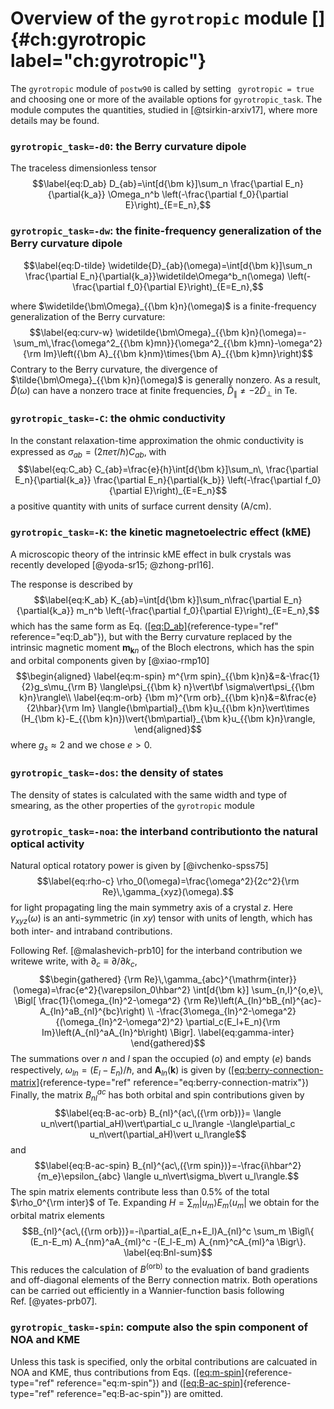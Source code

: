 # Overview of the `gyrotropic` module []{#ch:gyrotropic label="ch:gyrotropic"}

The `gyrotropic` module of `postw90` is called by setting
` gyrotropic = true` and choosing one or more of the available options
for `gyrotropic_task`. The module computes the quantities, studied in
[@tsirkin-arxiv17], where more details may be found.

### `gyrotropic_task=-d0`: the Berry curvature dipole 

The traceless dimensionless tensor $$\label{eq:D_ab}
D_{ab}=\int[d{\bm k}]\sum_n
\frac{\partial E_n}{\partial{k_a}}
\Omega_n^b
\left(-\frac{\partial f_0}{\partial E}\right)_{E=E_n},$$

### `gyrotropic_task=-dw`: the finite-frequency generalization of the Berry curvature dipole 

$$\label{eq:D-tilde}
\widetilde{D}_{ab}(\omega)=\int[d{\bm k}]\sum_n
\frac{\partial E_n}{\partial{k_a}}\widetilde\Omega^b_n(\omega)
\left(-\frac{\partial f_0}{\partial E}\right)_{E=E_n},$$

where $\widetilde{\bm\Omega}_{{\bm k}n}(\omega)$ is a finite-frequency
generalization of the Berry curvature: $$\label{eq:curv-w}
\widetilde{\bm\Omega}_{{\bm k}n}(\omega)=-
\sum_m\,\frac{\omega^2_{{\bm k}mn}}{\omega^2_{{\bm k}mn}-\omega^2}
{\rm Im}\left({\bm A}_{{\bm k}nm}\times{\bm A}_{{\bm k}mn}\right)$$
Contrary to the Berry curvature, the divergence of
$\tilde{\bm\Omega}_{{\bm k}n}(\omega)$ is generally nonzero. As a
result, $\widetilde{D}(\omega)$ can have a nonzero trace at finite
frequencies, $\tilde{D}_\|\neq-2\tilde{D}_\perp$ in Te.

### `gyrotropic_task=-C`: the ohmic conductivity 

In the constant relaxation-time approximation the ohmic conductivity is
expressed as $\sigma_{ab}=(2\pi e\tau/\hbar)C_{ab}$, with
$$\label{eq:C_ab}
C_{ab}=\frac{e}{h}\int[d{\bm k}]\sum_n\,
\frac{\partial E_n}{\partial{k_a}} \frac{\partial E_n}{\partial{k_b}}
\left(-\frac{\partial f_0}{\partial E}\right)_{E=E_n}$$ a positive
quantity with units of surface current density (A/cm).

### `gyrotropic_task=-K`: the kinetic magnetoelectric effect (kME) 

A microscopic theory of the intrinsic kME effect in bulk crystals was
recently developed [@yoda-sr15; @zhong-prl16].

The response is described by $$\label{eq:K_ab}
K_{ab}=\int[d{\bm k}]\sum_n\frac{\partial E_n}{\partial{k_a}} m_n^b 
\left(-\frac{\partial f_0}{\partial E}\right)_{E=E_n},$$ which has the
same form as Eq. ([\[eq:D_ab\]](#eq:D_ab){reference-type="ref"
reference="eq:D_ab"}), but with the Berry curvature replaced by the
intrinsic magnetic moment ${\bm m}_{{\bm k}n}$ of the Bloch electrons,
which has the spin and orbital components given by [@xiao-rmp10]
$$\begin{aligned}
\label{eq:m-spin}
m^{\rm spin}_{{\bm k}n}&=&-\frac{1}{2}g_s\mu_{\rm B} \langle\psi_{{\bm k}
      n}\vert\bf \sigma\vert\psi_{{\bm k}n}\rangle\\
\label{eq:m-orb}
{\bm m}^{\rm orb}_{{\bm k}n}&=&\frac{e}{2\hbar}{\rm Im}
\langle{\bm\partial}_{\bm k}u_{{\bm k}n}\vert\times
(H_{\bm k}-E_{{\bm k}n})\vert{\bm\partial}_{\bm k}u_{{\bm k}n}\rangle,
\end{aligned}$$ where $g_s\approx 2$ and we chose $e>0$.

### `gyrotropic_task=-dos`: the density of states 

The density of states is calculated with the same width and type of
smearing, as the other properties of the `gyrotropic` module

### `gyrotropic_task=-noa`: the interband contributionto the natural optical activity 

Natural optical rotatory power is given by [@ivchenko-spss75]
$$\label{eq:rho-c}
\rho_0(\omega)=\frac{\omega^2}{2c^2}{\rm Re}\,\gamma_{xyz}(\omega).$$
for light propagating ling the main symmetry axis of a crystal $z$. Here
$\gamma_{xyz}(\omega)$ is an anti-symmetric (in $xy$) tensor with units
of length, which has both inter- and intraband contributions.

Following Ref. [@malashevich-prb10] for the interband contribution we
writewe write, with $\partial_c\equiv\partial/\partial k_c$,
$$\begin{gathered}
{\rm Re}\,\gamma_{abc}^{\mathrm{inter}}(\omega)=\frac{e^2}{\varepsilon_0\hbar^2}
\int[d{\bm k}]
\sum_{n,l}^{o,e}\,
\Bigl[ \frac{1}{\omega_{ln}^2-\omega^2} 
{\rm Re}\left(A_{ln}^bB_{nl}^{ac}-A_{ln}^aB_{nl}^{bc}\right) \\
-\frac{3\omega_{ln}^2-\omega^2}{(\omega_{ln}^2-\omega^2)^2} 
\partial_c(E_l+E_n){\rm Im}\left(A_{nl}^aA_{ln}^b\right)   
\Bigr].
\label{eq:gamma-inter}
\end{gathered}$$ The summations over $n$ and $l$ span the occupied ($o$)
and empty ($e$) bands respectively, $\omega_{ln}=(E_l-E_n)/\hbar$, and
${\bm A}_{ln}({\bm k})$ is given by
([\[eq:berry-connection-matrix\]](#eq:berry-connection-matrix){reference-type="ref"
reference="eq:berry-connection-matrix"}) Finally, the matrix
$B_{nl}^{ac}$ has both orbital and spin contributions given by
$$\label{eq:B-ac-orb}
B_{nl}^{ac\,({\rm orb})}=
  \langle u_n\vert(\partial_aH)\vert\partial_c u_l\rangle
 -\langle\partial_c u_n\vert(\partial_aH)\vert u_l\rangle$$ and
$$\label{eq:B-ac-spin}
B_{nl}^{ac\,({\rm spin})}=-\frac{i\hbar^2}{m_e}\epsilon_{abc}
\langle u_n\vert\sigma_b\vert u_l\rangle.$$ The spin matrix elements
contribute less than 0.5% of the total $\rho_0^{\rm inter}$ of Te.
Expanding $H=\sum_m \vert u_m\rangle E_m \langle u_m\vert$ we obtain for
the orbital matrix elements
$$B_{nl}^{ac\,({\rm orb})}=-i\partial_a(E_n+E_l)A_{nl}^c \sum_m \Bigl\{ (E_n-E_m) A_{nm}^aA_{ml}^c -(E_l-E_m) A_{nm}^cA_{ml}^a \Bigr\}.
\label{eq:Bnl-sum}$$ This reduces the calculation of $B^{\text{(orb)}}$
to the evaluation of band gradients and off-diagonal elements of the
Berry connection matrix. Both operations can be carried out efficiently
in a Wannier-function basis following Ref. [@yates-prb07].

### `gyrotropic_task=-spin`: compute also the spin component of NOA and KME 

Unless this task is specified, only the orbital contributions are
calcuated in NOA and KME, thus contributions from
Eqs. ([\[eq:m-spin\]](#eq:m-spin){reference-type="ref"
reference="eq:m-spin"})
and ([\[eq:B-ac-spin\]](#eq:B-ac-spin){reference-type="ref"
reference="eq:B-ac-spin"}) are omitted.

